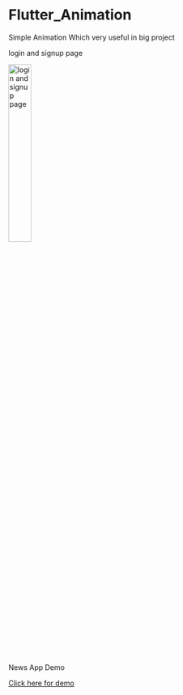 # Flutter_Animation
Simple Animation Which very useful in big project

login and signup page


 <img src="https://firebasestorage.googleapis.com/v0/b/githubimage.appspot.com/o/log.gif?alt=media&token=91b5bc5c-f53a-4feb-a6c5-9d0e0c608586" title="login and signup page" width="30%"/>
 
 
 
News App Demo 
 
 <a href="https://firebasestorage.googleapis.com/v0/b/githubimage.appspot.com/o/news.gif?alt=media&token=c2333b50-c359-45b5-ab43-1912edfbad1a">Click here for demo</a>
